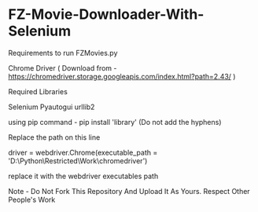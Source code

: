 # FZ-Movie-Downloader-With-Selenium

Requirements to run FZMovies.py

Chrome Driver ( Download from - https://chromedriver.storage.googleapis.com/index.html?path=2.43/ )

Required Libraries

Selenium
Pyautogui
urllib2

using pip command - pip install 'library' (Do not add the hyphens)

Replace the path on this line 

driver = webdriver.Chrome(executable_path = 'D:\Python\Restricted\Work\chromedriver')

replace it with the webdriver executables path

Note - Do Not Fork This Repository And Upload It As Yours. Respect Other People's Work
